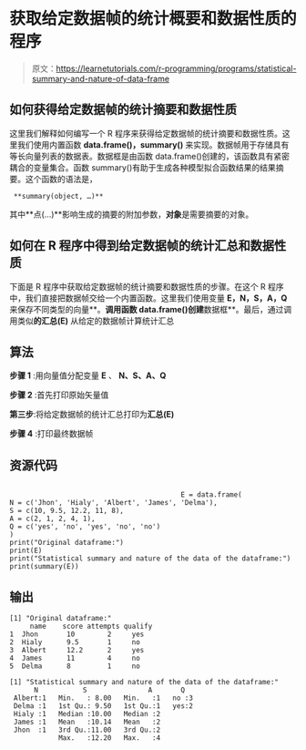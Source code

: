 # 获取给定数据帧的统计概要和数据性质的程序

> 原文：<https://learnetutorials.com/r-programming/programs/statistical-summary-and-nature-of-data-frame>

## 如何获得给定数据帧的统计摘要和数据性质

这里我们解释如何编写一个 R 程序来获得给定数据帧的统计摘要和数据性质。这里我们使用内置函数 **data.frame()，summary()** 来实现。数据帧用于存储具有等长向量列表的数据表。数据框是由函数 data.frame()创建的，该函数具有紧密耦合的变量集合。函数 summary()有助于生成各种模型拟合函数结果的结果摘要。这个函数的语法是，

```
 **summary(object, …)** 

```

其中**点(...)**影响生成的摘要的附加参数，**对象**是需要摘要的对象。

## 如何在 R 程序中得到给定数据帧的统计汇总和数据性质

下面是 R 程序中获取给定数据帧的统计摘要和数据性质的步骤。在这个 R 程序中，我们直接把数据帧交给一个内置函数。这里我们使用变量 **E，N，S，A，Q** 来保存不同类型的向量**。**调用函数 data.frame()创建**数据框**。最后，通过调用类似**的汇总(E)** 从给定的数据帧计算统计汇总

## 算法

**步骤 1** :用向量值分配变量 **E** 、 **N、S、A、Q**

**步骤 2** :首先打印原始矢量值

**第三步**:将给定数据帧的统计汇总打印为**汇总(E)**

**步骤 4** :打印最终数据帧

## 资源代码

```

                                          E = data.frame(
N = c('Jhon', 'Hialy', 'Albert', 'James', 'Delma'),
S = c(10, 9.5, 12.2, 11, 8),
A = c(2, 1, 2, 4, 1),
Q = c('yes', 'no', 'yes', 'no', 'no')
)
print("Original dataframe:")
print(E)
print("Statistical summary and nature of the data of the dataframe:")
print(summary(E))

```

## 输出

```
[1] "Original dataframe:"
     name    score attempts qualify
1  Jhon       10        2     yes
2  Hialy      9.5       1     no
3  Albert     12.2      2     yes
4  James      11        4     no
5  Delma      8         1     no

[1] "Statistical summary and nature of the data of the dataframe:"
      N           S               A       Q    
 Albert:1   Min.   : 8.00   Min.   :1   no :3  
 Delma :1   1st Qu.: 9.50   1st Qu.:1   yes:2  
 Hialy :1   Median :10.00   Median :2          
 James :1   Mean   :10.14   Mean   :2          
 Jhon  :1   3rd Qu.:11.00   3rd Qu.:2          
            Max.   :12.20   Max.   :4 
```